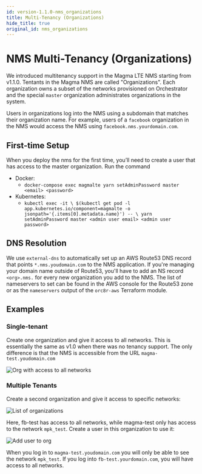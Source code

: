 ```yaml
---
id: version-1.1.0-nms_organizations
title: Multi-Tenancy (Organizations)
hide_title: true
original_id: nms_organizations
---
```


# NMS Multi-Tenancy (Organizations)

We introduced multitenancy support in the Magma LTE NMS starting from v1.1.0.
Tentants in the Magma NMS are called "Organizations". Each organization owns
a subset of the networks provisioned on Orchestrator and the special `master`
organization administrates organizations in the system.

Users in organizations log into the NMS using a subdomain that matches their
organization name. For example, users of a `facebook` organization in the NMS
would access the NMS using `facebook.nms.yourdomain.com`.

## First-time Setup

When you deploy the nms for the first time, you’ll need to create a user that
has access to the master organization. Run the command

* Docker:
    * `docker-compose exec magmalte yarn setAdminPassword master <email> <password>`
* Kubernetes:
    * `kubectl exec -it \
          $(kubectl get pod -l app.kubernetes.io/component=magmalte -o jsonpath='{.items[0].metadata.name}') -- \
          yarn setAdminPassword master <admin user email> <admin user password>`
          
## DNS Resolution

We use `external-dns` to automatically set up an AWS Route53 DNS record that
points `*.nms.youdomain.com` to the NMS application. If you're managing your
domain name outside of Route53, you'll have to add an NS record `<org>.nms.`
for every new organization you add to the NMS. The list of nameservers to set
can be found in the AWS console for the Route53 zone or as the `nameservers`
output of the `orc8r-aws` Terraform module.

## Examples

### Single-tenant

Create one organization and give it access to all networks. This is essentially
the same as v1.0 when there was no tenancy support. The only difference is that
the NMS is accessible from the URL `magma-test.youdomain.com`

![Org with access to all networks](assets/nms/org_all_networks.png)

### Multiple Tenants

Create a second organization and give it access to specific networks:

![List of organizations](assets/nms/org_multiple_list.png)

Here, fb-test has access to all networks, while magma-test only has access
to the network `mpk_test`. Create a user in this organization to use it:

![Add user to org](assets/nms/org_add_user.png)

When you log in to `magma-test.youdomain.com` you will only be able to see the
network `mpk_test`. If you log into `fb-test.yourdomain.com`, you will
have access to all networks.
